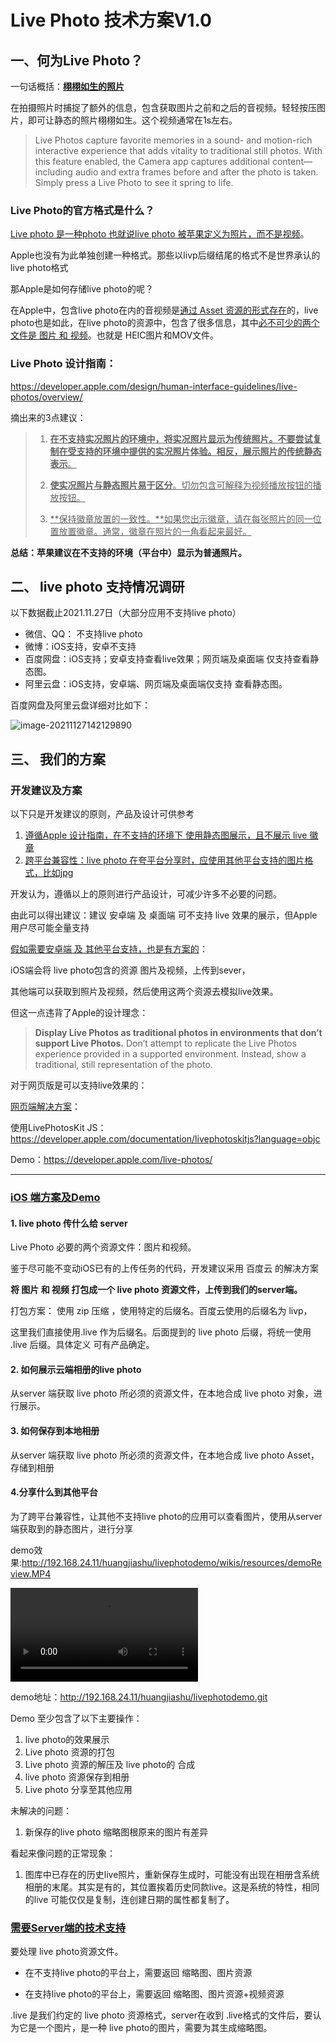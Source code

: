 # Live Photo 技术方案V1.0

## 一、何为Live Photo？

一句话概括：**<u>栩栩如生的照片</u>**

在拍摄照片时捕捉了额外的信息，包含获取图片之前和之后的音视频。轻轻按压图片，即可让静态的照片栩栩如生。这个视频通常在1s左右。

> Live Photos capture favorite memories in a sound- and motion-rich interactive experience that adds vitality to traditional still photos. With this feature enabled, the Camera app captures additional content—including audio and extra frames before and after the photo is taken. Simply press a Live Photo to see it spring to life.



### Live Photo的官方格式是什么？

<u>Live photo 是一种photo 也就说live photo 被苹果定义为照片，而不是视频</u>。

Apple也没有为此单独创建一种格式。那些以livp后缀结尾的格式不是世界承认的live photo格式

那Apple是如何存储live photo的呢？

在Apple中，包含live photo在内的音视频是<u>通过 Asset 资源的形式存在</u>的，live photo也是如此，在live photo的资源中，包含了很多信息，其中<u>必不可少的两个文件是 图片 和 视频</u>。也就是 HEIC图片和MOV文件。



### Live Photo 设计指南：

https://developer.apple.com/design/human-interface-guidelines/live-photos/overview/

摘出来的3点建议：

>1. <u>**在不支持实况照片的环境中，将实况照片显示为传统照片。不要尝试复制在受支持的环境中提供的实况照片体验。相反，展示照片的传统静态表示**。</u>
>2. <u>**使实况照片与静态照片易于区分**。切勿包含可解释为视频播放按钮的播放按钮。</u>
>
>3. <u>**保持徽章放置的一致性。**如果您出示徽章，请在每张照片的同一位置放置徽章。通常，徽章在照片的一角看起来最好。</u>

**总结：苹果建议在不支持的环境（平台中）显示为普通照片。**

## 二、 live photo 支持情况调研

以下数据截止2021.11.27日（大部分应用不支持live photo）

- 微信、QQ： 不支持live photo
- 微博：iOS支持，安卓不支持
- 百度网盘：iOS支持；安卓支持查看live效果；网页端及桌面端 仅支持查看静态图。
- 阿里云盘：iOS支持，安卓端、网页端及桌面端仅支持 查看静态图。

百度网盘及阿里云盘详细对比如下：

![image-20211127142129890](http://192.168.24.11/huangjiashu/livephotodemo/wikis/resources/marketPreview.png)



## 三、 我们的方案

### 开发建议及方案

以下只是开发建议的原则，产品及设计可供参考

1. <u>遵循Apple 设计指南，在不支持的环境下 使用静态图展示，且不展示 live 徽章</u>
2. <u>跨平台兼容性：live photo 在夸平台分享时，应使用其他平台支持的图片格式，比如jpg</u>

开发认为，遵循以上的原则进行产品设计，可减少许多不必要的问题。

 由此可以得出建议：建议 安卓端 及 桌面端 可不支持 live 效果的展示，但Apple用户尽可能全量支持

<u>假如需要安卓端 及 其他平台支持，也是有方案的</u>：

iOS端会将 live photo包含的资源 图片及视频，上传到sever，

其他端可以获取到照片及视频，然后使用这两个资源去模拟live效果。

但这一点违背了Apple的设计理念：

> **Display Live Photos as traditional photos in environments that don’t support Live Photos.** Don’t attempt to replicate the Live Photos experience provided in a supported environment. Instead, show a traditional, still representation of the photo.

对于网页版是可以支持live效果的：

<u>网页端解决方案</u>：

使用LivePhotosKit JS：https://developer.apple.com/documentation/livephotoskitjs?language=objc

Demo：https://developer.apple.com/live-photos/

---

### <u>iOS 端方案及Demo</u>

#### 1. live photo 传什么给 server

Live Photo 必要的两个资源文件：图片和视频。

鉴于尽可能不变动iOS已有的上传任务的代码，开发建议采用 百度云 的解决方案

**将 图片 和 视频 打包成一个 live photo 资源文件，上传到我们的server端。** 

打包方案： 使用 zip 压缩 ，使用特定的后缀名。百度云使用的后缀名为 livp，

这里我们直接使用.live 作为后缀名。后面提到的 live photo 后缀，将统一使用 .live 后缀。具体定义 可有产品确定。

#### 2. 如何展示云端相册的live photo

从server 端获取 live photo 所必须的资源文件，在本地合成 live photo 对象，进行展示。

#### 3. 如何保存到本地相册

从server 端获取 live photo 所必须的资源文件，在本地合成 live photo Asset，存储到相册

#### 4.分享什么到其他平台

为了跨平台兼容性，让其他不支持live photo的应用可以查看图片，使用从server端获取到的静态图片，进行分享



demo效果:http://192.168.24.11/huangjiashu/livephotodemo/wikis/resources/demoReview.MP4

<video src="http://192.168.24.11/huangjiashu/livephotodemo/wikis/resources/demoReview.MP4"></video>



demo地址：http://192.168.24.11/huangjiashu/livephotodemo.git

Demo 至少包含了以下主要操作：

1. live photo的效果展示
2. Live photo 资源的打包
3. Live photo 资源的解压及 live photo的 合成
4. live photo 资源保存到相册
5. Live photo 分享至其他应用

未解决的问题：

1. 新保存的live photo 缩略图根原来的图片有差异

看起来像问题的正常现象：

1. 图库中已存在的历史live照片，重新保存生成时，可能没有出现在相册含系统相册的末尾。其实是有的，其位置挨着历史同款live。这是系统的特性，相同的live 可能仅仅是复制，连创建日期的属性都复制了。




### <u>需要Server端的技术支持</u>

要处理 live photo资源文件。

- 在不支持live photo的平台上，需要返回 缩略图、图片资源

- 在支持live photo的平台上，需要返回 缩略图、图片资源+视频资源


.live 是我们约定的 live photo 资源格式，server在收到 .live格式的文件后，要认为它是一个图片，是一种 live photo的图片，需要为其生成缩略图。

